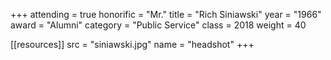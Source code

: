+++
attending = true
honorific = "Mr."
title     = "Rich Siniawski"
year      = "1966"
award     = "Alumni"
category  = "Public Service"
class     = 2018
weight    = 40

[[resources]]
  src  = "siniawski.jpg"
  name = "headshot"
+++
